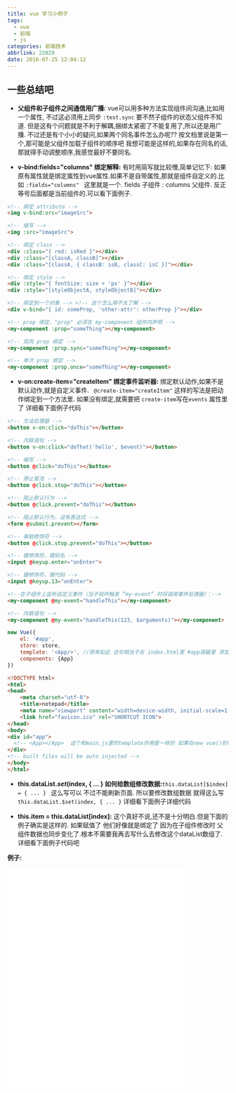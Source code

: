 ```yaml
---
title: vue 学习小例子
tags:
  - vue
  - 前端
  - js
categories: 前端技术
abbrlink: 22029
date: 2016-07-25 12:04:12
---
```


## 一些总结吧

- **父组件和子组件之间通信用广播:** vue可以用多种方法实现组件间沟通,比如用一个属性,
不过这必须用上同步 `:test.sync` 要不然子组件的状态父组件不知道.
但是这有个问题就是不利于解耦,捆绑太紧密了不能复用了,所以还是用广播.
不过还是有个小小的疑问,如果两个同名事件怎么办呢?? 按文档里说是第一个,那可能是父组件加载子组件的顺序吧
我想可能是这样的,如果存在同名的话,那就得手动调整顺序,我感觉最好不要同名.

- **v-bind:fields="columns" 绑定解释:** 有时用简写就比较懵,简单记忆下: 如果原有属性就是绑定属性到vue属性.如果不是自带属性,那就是组件自定义的.比如 `:fields="columns" ` 这里就是一个. fields 子组件 : columns 父组件. 反正等号后面都是当前组件的.可以看下面例子.

<!--more-->

```html
<!-- 绑定 attribute -->
<img v-bind:src="imageSrc">

<!-- 缩写 -->
<img :src="imageSrc">

<!-- 绑定 class -->
<div :class="{ red: isRed }"></div>
<div :class="[classA, classB]"></div>
<div :class="[classA, { classB: isB, classC: isC }]"></div>

<!-- 绑定 style -->
<div :style="{ fontSize: size + 'px' }"></div>
<div :style="[styleObjectA, styleObjectB]"></div>

<!-- 绑定到一个对象 --> <!-- 这个怎么用不太了解 --> 
<div v-bind="{ id: someProp, 'other-attr': otherProp }"></div>

<!-- prop 绑定，"prop" 必须在 my-component 组件内声明 -->
<my-component :prop="someThing"></my-component>

<!-- 双向 prop 绑定 -->
<my-component :prop.sync="someThing"></my-component>

<!-- 单次 prop 绑定 -->
<my-component :prop.once="someThing"></my-component>
```

- **v-on:create-item="createItem" 绑定事件监听器:** 绑定默认动作,如果不是默认动作,就是自定义事件.
` @create-item="createItem"` 这样的写法是把动作绑定到一个方法里.
如果没有绑定,就需要把 `create-item`写在`events` 属性里了
详细看下面例子代码

```html
<!-- 方法处理器 -->
<button v-on:click="doThis"></button>

<!-- 内联语句 -->
<button v-on:click="doThat('hello', $event)"></button>

<!-- 缩写 -->
<button @click="doThis"></button>

<!-- 停止冒泡 -->
<button @click.stop="doThis"></button>

<!-- 阻止默认行为 -->
<button @click.prevent="doThis"></button>

<!-- 阻止默认行为，没有表达式 -->
<form @submit.prevent></form>

<!-- 串联修饰符 -->
<button @click.stop.prevent="doThis"></button>

<!-- 键修饰符，键别名 -->
<input @keyup.enter="onEnter">

<!-- 键修饰符，键代码 -->
<input @keyup.13="onEnter">

<!--在子组件上监听自定义事件（当子组件触发 “my-event” 时将调用事件处理器）：-->
<my-component @my-event="handleThis"></my-component>

<!-- 内联语句 -->
<my-component @my-event="handleThis(123, $arguments)"></my-component>

```


```js
new Vue({
    el: '#app',
    store: store,
    template: '<App/>', //原来如此 这句相当于在 index.html里 #app容器里 添加了 组件<App><App/> 就是下面那个
    components: {App}
})
```

```html
<!DOCTYPE html>
<html>
<head>
    <meta charset="utf-8">
    <title>notepad</title>
    <meta name="viewport" content="width=device-width, initial-scale=1, user-scalable=no">
    <link href="favicon.ico" rel="SHORTCUT ICON">
</head>
<body>
<div id="app">
  <!-- <App></App>  这个和main.js里的template作用是一样的 如果在new vue()的时候写 这样更简洁些 不过不利于阅读而已 -->
</div>
<!-- built files will be auto injected -->
</body>
</html>
```


- **this.dataList.$set($index, { ... } 如何给数组修改数据:**`this.dataList[$index] = { ... } ` 这么写可以 不过不能刷新页面.
所以要修改数组数据 就得这么写 `this.dataList.$set(index, { ... }`
详细看下面例子详细代码

- **this.item = this.dataList[index]:** 这个真好不说,还不是十分明白.但是下面的例子确实是这样的.
如果赋值了 他们好像就是绑定了 因为在子组件修改时 父组件数据也同步变化了.根本不需要我再去写什么去修改这个dataList数组了.
详细看下面例子代码吧
    
**例子:**

<iframe width="80%" height="500" src="//jsfiddle.net/elick/s03Lk51x/2/embedded/result,js,html,css" frameborder="0"></iframe>
